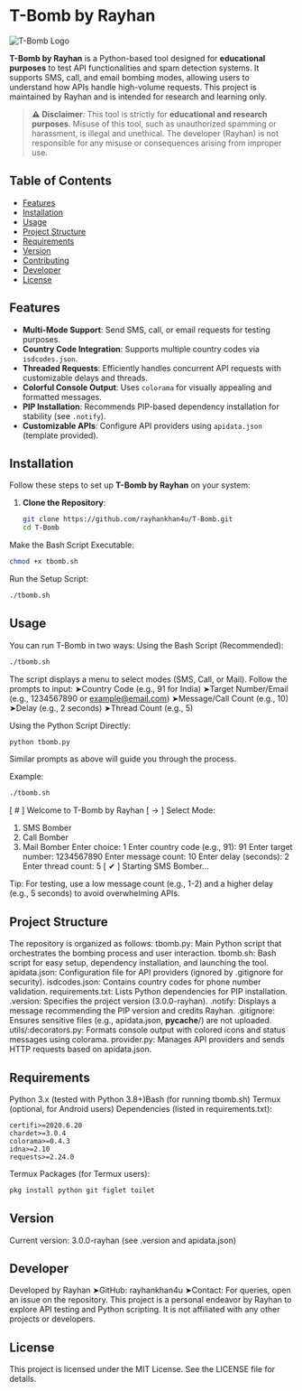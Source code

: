 # T-Bomb by Rayhan

![T-Bomb Logo](https://via.placeholder.com/150?text=T-Bomb) <!-- Replace with actual logo if available -->

**T-Bomb by Rayhan** is a Python-based tool designed for **educational purposes** to test API functionalities and spam detection systems. It supports SMS, call, and email bombing modes, allowing users to understand how APIs handle high-volume requests. This project is maintained by Rayhan and is intended for research and learning only.

> **⚠️ Disclaimer**: This tool is strictly for **educational and research purposes**. Misuse of this tool, such as unauthorized spamming or harassment, is illegal and unethical. The developer (Rayhan) is not responsible for any misuse or consequences arising from improper use.

## Table of Contents
- [Features](#features)
- [Installation](#installation)
- [Usage](#usage)
- [Project Structure](#project-structure)
- [Requirements](#requirements)
- [Version](#version)
- [Contributing](#contributing)
- [Developer](#developer)
- [License](#license)

## Features
- **Multi-Mode Support**: Send SMS, call, or email requests for testing purposes.
- **Country Code Integration**: Supports multiple country codes via `isdcodes.json`.
- **Threaded Requests**: Efficiently handles concurrent API requests with customizable delays and threads.
- **Colorful Console Output**: Uses `colorama` for visually appealing and formatted messages.
- **PIP Installation**: Recommends PIP-based dependency installation for stability (see `.notify`).
- **Customizable APIs**: Configure API providers using `apidata.json` (template provided).

## Installation

Follow these steps to set up **T-Bomb by Rayhan** on your system:

1. **Clone the Repository**:
   ```bash
   git clone https://github.com/rayhankhan4u/T-Bomb.git
   cd T-Bomb
   ```
Make the Bash Script Executable:
  ```bash
chmod +x tbomb.sh
  ```
Run the Setup Script:
```bash
./tbomb.sh
```
## Usage
You can run T-Bomb in two ways:
Using the Bash Script (Recommended):
```bash
./tbomb.sh
```
The script displays a menu to select modes (SMS, Call, or Mail).
Follow the prompts to input:
➤Country Code (e.g., 91 for India)
➤Target Number/Email (e.g., 1234567890 or example@email.com)
➤Message/Call Count (e.g., 10)
➤Delay (e.g., 2 seconds)
➤Thread Count (e.g., 5)

Using the Python Script Directly:
```bash
python tbomb.py
```
Similar prompts as above will guide you through the process.

Example: 
```bash
./tbomb.sh
```
[ # ] Welcome to T-Bomb by Rayhan
[ → ] Select Mode:
1. SMS Bomber
2. Call Bomber
3. Mail Bomber
Enter choice: 1
Enter country code (e.g., 91): 91
Enter target number: 1234567890
Enter message count: 10
Enter delay (seconds): 2
Enter thread count: 5
[ ✔ ] Starting SMS Bomber...

Tip: For testing, use a low message count (e.g., 1-2) and a higher delay (e.g., 5 seconds) to avoid overwhelming APIs.

## Project Structure
The repository is organized as follows:
tbomb.py: Main Python script that orchestrates the bombing process and user interaction.
tbomb.sh: Bash script for easy setup, dependency installation, and launching the tool.
apidata.json: Configuration file for API providers (ignored by .gitignore for security).
isdcodes.json: Contains country codes for phone number validation.
requirements.txt: Lists Python dependencies for PIP installation.
.version: Specifies the project version (3.0.0-rayhan).
.notify: Displays a message recommending the PIP version and credits Rayhan.
.gitignore: Ensures sensitive files (e.g., apidata.json, __pycache__/) are not uploaded.
utils/:decorators.py: Formats console output with colored icons and status messages using colorama.
provider.py: Manages API providers and sends HTTP requests based on apidata.json.

## Requirements
Python 3.x (tested with Python 3.8+)Bash (for running tbomb.sh)
Termux (optional, for Android users)
Dependencies (listed in requirements.txt):
```
certifi>=2020.6.20
chardet>=3.0.4
colorama>=0.4.3
idna>=2.10
requests>=2.24.0
```
Termux Packages (for Termux users):
```bash
pkg install python git figlet toilet
```

## Version
Current version: 3.0.0-rayhan (see .version and apidata.json)

## Developer
Developed by Rayhan
➤GitHub: rayhankhan4u
➤Contact: For queries, open an issue on the repository.
This project is a personal endeavor by Rayhan to explore API testing and Python scripting. It is not affiliated with any other projects or developers.

## License
This project is licensed under the MIT License. See the LICENSE file for details.

